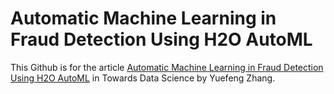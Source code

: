 # Automatic Machine Learning in Fraud Detection Using H2O AutoML

This Github is for the article [Automatic Machine Learning in Fraud Detection Using H2O AutoML]() in Towards Data Science by Yuefeng Zhang.
